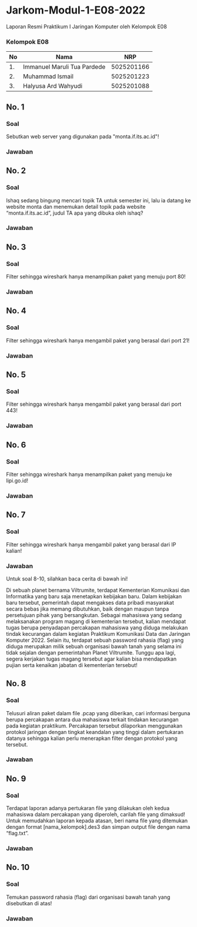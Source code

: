 # Jarkom-Modul-1-E08-2022
Laporan Resmi Praktikum I Jaringan Komputer oleh Kelompok E08

### Kelompok E08

| **No** | **Nama** | **NRP** |
| - | - | - |
| 1. | Immanuel Maruli Tua Pardede | 5025201166 |
| 2. | Muhammad Ismail | 5025201223 |
| 3. | Halyusa Ard Wahyudi | 5025201088 |

## No. 1
### Soal
Sebutkan web server yang digunakan pada "monta.if.its.ac.id"!
### Jawaban
## No. 2
### Soal
Ishaq sedang bingung mencari topik TA untuk semester ini, lalu ia datang ke website monta dan menemukan detail topik pada website “monta.if.its.ac.id”, judul TA apa yang dibuka oleh ishaq?
### Jawaban
## No. 3
### Soal
Filter sehingga wireshark hanya menampilkan paket yang menuju port 80!
### Jawaban
## No. 4
### Soal
Filter sehingga wireshark hanya mengambil paket yang berasal dari port 21!
### Jawaban
## No. 5
### Soal
Filter sehingga wireshark hanya mengambil paket yang berasal dari port 443!
### Jawaban
## No. 6
### Soal
Filter sehingga wireshark hanya menampilkan paket yang menuju ke lipi.go.id!
### Jawaban
## No. 7
### Soal
Filter sehingga wireshark hanya mengambil paket yang berasal dari IP kalian!
### Jawaban
Untuk soal 8-10, silahkan baca cerita di bawah ini!

Di sebuah planet bernama Viltrumite, terdapat Kementerian Komunikasi dan Informatika yang baru saja menetapkan kebijakan baru. Dalam kebijakan baru tersebut, pemerintah dapat mengakses data pribadi masyarakat secara bebas jika memang dibutuhkan, baik dengan maupun tanpa persetujuan pihak yang bersangkutan. Sebagai mahasiswa yang sedang melaksanakan program magang di kementerian tersebut, kalian mendapat tugas berupa penyadapan percakapan mahasiswa yang diduga melakukan tindak kecurangan dalam kegiatan Praktikum Komunikasi Data dan Jaringan Komputer 2022. Selain itu, terdapat sebuah password rahasia (flag) yang diduga merupakan milik sebuah organisasi bawah tanah yang selama ini tidak sejalan dengan pemerintahan Planet Viltrumite. Tunggu apa lagi, segera kerjakan tugas magang tersebut agar kalian bisa mendapatkan pujian serta kenaikan jabatan di kementerian tersebut!
## No. 8
### Soal
Telusuri aliran paket dalam file .pcap yang diberikan, cari informasi berguna berupa percakapan antara dua mahasiswa terkait tindakan kecurangan pada kegiatan praktikum. Percakapan tersebut dilaporkan menggunakan protokol jaringan dengan tingkat keandalan yang tinggi dalam pertukaran datanya sehingga kalian perlu menerapkan filter dengan protokol yang tersebut.
### Jawaban
## No. 9
### Soal
Terdapat laporan adanya pertukaran file yang dilakukan oleh kedua mahasiswa dalam percakapan yang diperoleh, carilah file yang dimaksud! Untuk memudahkan laporan kepada atasan, beri nama file yang ditemukan dengan format [nama_kelompok].des3 dan simpan output file dengan nama “flag.txt”.
### Jawaban
## No. 10
### Soal
Temukan password rahasia (flag) dari organisasi bawah tanah yang disebutkan di atas!
### Jawaban
